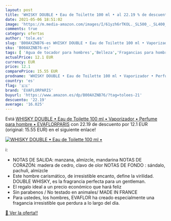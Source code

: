 ```yaml
---
layout: post
title: 'WHISKY DOUBLE • Eau de Toilette 100 ml • al 22.19 % de descuento'
date: 2021-05-06 18:51:02
image: 'https://m.media-amazon.com/images/I/61yzh6rTKOL._SL500_._SL400_.jpg'
comments: true
category: ofertas
author: 'tole.es'
slug: 'B00AXZNB76-es WHISKY DOUBLE • Eau de Toilette 100 ml • Vaporizador •...'
sku: 'B00AXZNB76-es'
tags: [ 'Agua de tocador para hombres','Belleza','Fragancias para hombres','Perfumes y fragancias','de','eau','evaflorparis','toilette', ]
actualPrice: 12.1 EUR
currency: EUR
price: 12.1
comparePrice: 15.55 EUR
prodname: 'WHISKY DOUBLE • Eau de Toilette 100 ml • Vaporizador • Perfume para hombre • EVAFLORPARIS'
country: 'es'
flag: '🇪🇸'
brand: 'EVAFLORPARIS'
buyurl: 'https://www.amazon.es/dp/B00AXZNB76/?tag=tolees-21'
descuento: '22.19'
average: '16.025'
---
```


Está [WHISKY DOUBLE • Eau de Toilette 100 ml • Vaporizador • Perfume para hombre • EVAFLORPARIS](https://www.amazon.es/dp/B00AXZNB76/?tag=tolees-21) con 22.19 de descuento por 12.1 EUR (original: 15.55 EUR) en el siguiente enlace!

[![WHISKY DOUBLE • Eau de Toilette 100 ml •](https://m.media-amazon.com/images/I/61yzh6rTKOL._SL500_._SL400_.jpg)](https://www.amazon.es/dp/B00AXZNB76/?tag=tolees-21)

ℹ️:

- NOTAS DE SALIDA: manzana, almizcle, mandarina NOTAS DE CORAZÓN: madera de cedro, clavo de olor NOTAS DE FONDO : sándalo, pachuli, almizcle
- Este hombre carismático, de irresistible encanto, define la virilidad. DOUBLE WHISKY, es la fragrancia perfecta para un gentleman.
- El regalo ideal a un precio económico que hará feliz
- Sin parabenos / No testado en animales/ MADE IN FRANCE
- Para ustedes, los hombres, EVAFLOR ha creado especialmente una fragancia irresistible que perdura a lo largo del día.

[🛒 Ver la oferta!!](https://www.amazon.es/dp/B00AXZNB76/?tag=tolees-21)
